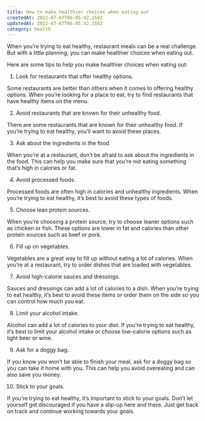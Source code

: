 ```yaml
---
title: How to make healthier choices when eating out
createdAt: 2022-07-07T06:05:42.150Z
updatedAt: 2022-07-07T06:05:42.150Z
category: health
---
```


When you’re trying to eat healthy, restaurant meals can be a real challenge. But with a little planning, you can make healthier choices when eating out.

Here are some tips to help you make healthier choices when eating out:

1. Look for restaurants that offer healthy options.

Some restaurants are better than others when it comes to offering healthy options. When you’re looking for a place to eat, try to find restaurants that have healthy items on the menu.

2. Avoid restaurants that are known for their unhealthy food.

There are some restaurants that are known for their unhealthy food. If you’re trying to eat healthy, you’ll want to avoid these places.

3. Ask about the ingredients in the food.

When you’re at a restaurant, don’t be afraid to ask about the ingredients in the food. This can help you make sure that you’re not eating something that’s high in calories or fat.

4. Avoid processed foods.

Processed foods are often high in calories and unhealthy ingredients. When you’re trying to eat healthy, it’s best to avoid these types of foods.

5. Choose lean protein sources.

When you’re choosing a protein source, try to choose leaner options such as chicken or fish. These options are lower in fat and calories than other protein sources such as beef or pork.

6. Fill up on vegetables.

Vegetables are a great way to fill up without eating a lot of calories. When you’re at a restaurant, try to order dishes that are loaded with vegetables.

7. Avoid high-calorie sauces and dressings.

Sauces and dressings can add a lot of calories to a dish. When you’re trying to eat healthy, it’s best to avoid these items or order them on the side so you can control how much you eat.

8. Limit your alcohol intake.

Alcohol can add a lot of calories to your diet. If you’re trying to eat healthy, it’s best to limit your alcohol intake or choose low-calorie options such as light beer or wine.

9. Ask for a doggy bag.

If you know you won’t be able to finish your meal, ask for a doggy bag so you can take it home with you. This can help you avoid overeating and can also save you money.

10. Stick to your goals.

If you’re trying to eat healthy, it’s important to stick to your goals. Don’t let yourself get discouraged if you have a slip-up here and there. Just get back on track and continue working towards your goals.
